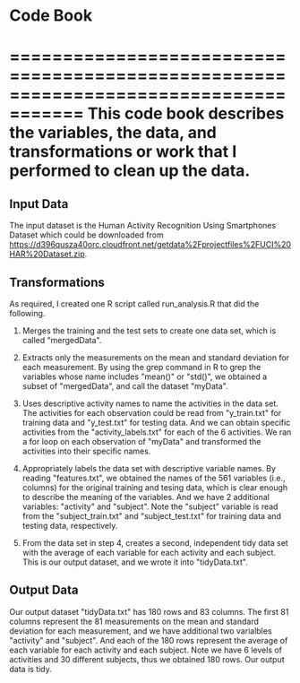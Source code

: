 # Code Book

=====================================================================================
This code book describes the variables, the data, and transformations or work that I performed to clean up the data. 
=====================================================================================

## Input Data

The input dataset is the Human Activity Recognition Using Smartphones Dataset which could be downloaded from <https://d396qusza40orc.cloudfront.net/getdata%2Fprojectfiles%2FUCI%20HAR%20Dataset.zip>.

## Transformations

As required, I created one R script called run_analysis.R that did the following. 

1. Merges the training and the test sets to create one data set, which is called "mergedData".

2. Extracts only the measurements on the mean and standard deviation for each measurement. By using the grep command in R to grep
the variables whose name includes "mean()" or "std()", we obtained a subset of "mergedData", and call the dataset "myData".

3. Uses descriptive activity names to name the activities in the data set. 
The activities for each observation could be read from "y_train.txt" for training data and "y_test.txt" for testing data. 
And we can obtain specific activities from the "activity_labels.txt" for each of the 6 activities.
We ran a for loop on each observation of "myData" and transformed the activities into their specific names.

4. Appropriately labels the data set with descriptive variable names. By reading "features.txt", we obtained the names of the 561 variables (i.e., columns) for the original training and tesing data,
which is clear enough to describe the meaning of the variables. And we have 2 additional variables: "activity" and "subject". 
Note the "subject" variable is read from the "subject_train.txt" and "subject_test.txt" for training data and testing data, respectively.

5. From the data set in step 4, creates a second, independent tidy data set with the average of each variable for each activity and each subject. 
This is our output dataset, and we wrote it into "tidyData.txt".

## Output Data

Our output dataset "tidyData.txt" has 180 rows and 83 columns. The first 81 columns represent the 81 measurements on the mean and standard deviation for each measurement, and we have additional two varialbles "activity" and "subject". And each of the 180 rows represent the average of each variable for each activity and each subject. Note we have 6 levels of activities and 30 different subjects, thus we obtained 180 rows. Our output data is tidy.

